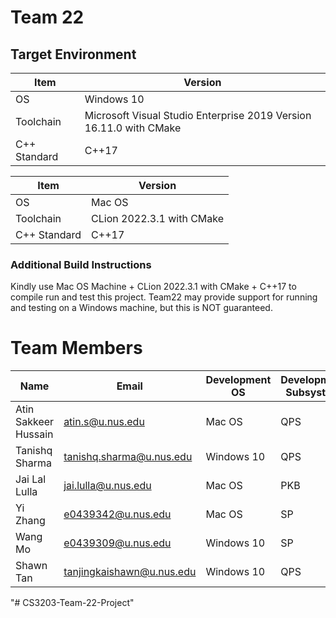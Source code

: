 # Team 22

## Target Environment

Item | Version
-|-
OS | Windows 10
Toolchain | Microsoft Visual Studio Enterprise 2019 Version 16.11.0 with CMake
C++ Standard | C++17

Item | Version
-|-
OS | Mac OS
Toolchain | CLion 2022.3.1 with CMake
C++ Standard | C++17

### Additional Build Instructions

Kindly use Mac OS Machine + CLion 2022.3.1 with CMake + C++17 to compile run and test this project.
Team22 may provide support for running and testing on a Windows machine, but this is NOT guaranteed.

# Team Members

| Name  | Email                     | Development OS  | Development Subsystem |
| ------------- |---------------------------| ------------- | ----------- |
| Atin Sakkeer Hussain  | atin.s@u.nus.edu          | Mac OS  | QPS |
| Tanishq Sharma  | tanishq.sharma@u.nus.edu  | Windows 10  | QPS |
| Jai Lal Lulla  | jai.lulla@u.nus.edu       | Mac OS  | PKB |
| Yi Zhang  | e0439342@u.nus.edu        | Mac OS  | SP |
| Wang Mo  | e0439309@u.nus.edu        | Windows 10  | SP |
| Shawn Tan  | tanjingkaishawn@u.nus.edu | Windows 10  | QPS |
"# CS3203-Team-22-Project" 

